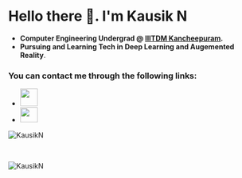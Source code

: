 # Hello there 👋. I'm Kausik N

* __Computer Engineering Undergrad @ [IIITDM Kancheepuram](http://iiitdm.ac.in/).__
* __Pursuing and Learning Tech in Deep Learning and Augemented Reality__.


### You can contact me through the following links:
* <a href="mailto:coe17b010@iiitdm.ac.in"><img src="https://image.flaticon.com/icons/svg/725/725643.svg" height="35" width="35" /></a>
* <a href="https://www.linkedin.com/in/kausik-n-7a9800170/"><img src="https://cdn.jsdelivr.net/npm/simple-icons@3.0.1/icons/linkedin.svg" height="30" width="35" /></a>


<p>
<img src="https://github-readme-stats.vercel.app/api?username=kausikn&show_icons=true" alt="KausikN" />
</p>
<br>

<p>
<img src="https://komarev.com/ghpvc/?username=kausikn" alt="KausikN" />
</p>
<br>
